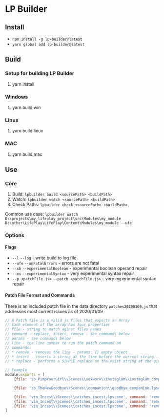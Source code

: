 # LP Builder
## Install
* `npm install -g lp-builder@latest`
* `yarn global add lp-builder@latest`

## Build
### Setup for building LP Builder
1. yarn install
### Windows
1. yarn build:win 
### Linux
1. yarn build:linux
### MAC
1. yarn build:mac

## Use
### Core
1. Build: `lpbuilder build <sourcePath> <buildPath>`
2. Watch: `lpbuilder watch <sourcePath> <buildPath>`
3. Check Paths: `lpbuilder check <sourcePath> <buildPath>`

Common use case: `lpbuilder watch D:\projects\my_lifeplay_project\src\Modules\my_module D:\other\LifePlay\LifePlay\Content\Modules\my_module --ufe`

### Options
#### Flags
  * `--l` `--log` - write build to log file
  * `--ufe` `--unFatalErrors` - errors are not fatal
  * `--xb` `--experimentalBoolean` - experimental boolean operand repair
  * `--xs` `--experimentalSyntax` - very experimental syntax repair
  * `--p <patchFile.js>` `--patch <patchFile.js>` - very experimental syntax repair

#### Patch File Format and Commands
There is an included patch file in the data directory `patches20200109.js` that addresses most current issues as of 2020/01/09

```javascript
// A Patch file is a valid js files that exports an Array
// Each element of the array has four properties
// file - string to match aginst files names
// command - replace, insert, remove - see commands below
// params - see commands below
// line - the line number to run the patch command on
// commands:
// * remove - removes the line - params: {} empty object
// * insert - inserts a string at the line before the current string - params: {value: 'value to insert'}
// * replace - performs a SIMPLE replace on the exist string at the given line before the current string - params: {value: 'the value to replace', replacer: 'the replacement value'}

// Example
module.exports = [
    {file: 'sb_PimpYourGirl\\Scenes\\sexwork\\instaglam\\instaglam_companion.lpscene', command: 'replace', params: {value: 'Endif', replacer: ''}, line: 241},

    {file: 'sb_TheNewGoodbye\\Scenes\\companion\\goodbye_companion.lpscene', command: 'insert', params: {value: 'EndIf'}, line: 3531},

    {file: 'vin_Incest\\Scenes\\catches_incest.lpscene', command: 'remove', params: {}, line: 60},
    {file: 'vin_Incest\\Scenes\\catches_incest.lpscene', command: 'remove', params: {}, line: 61},
    {file: 'vin_Incest\\Scenes\\catches_incest.lpscene', command: 'remove', params: {}, line: 62},
]
```
